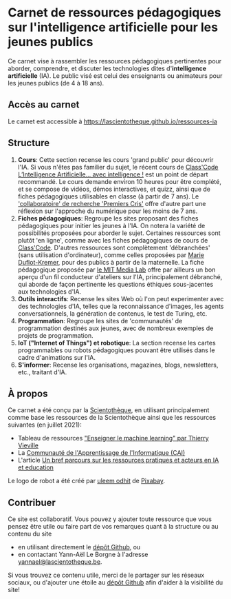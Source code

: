 # Carnet de ressources pédagogiques sur l'intelligence artificielle pour les jeunes publics 

Ce carnet vise à rassembler les ressources pédagogiques pertinentes pour aborder, comprendre, et discuter les technologies dites d'**intelligence artificielle** (IA). Le public visé est celui des enseignants ou animateurs pour les jeunes publics (de 4 à 18 ans). 

## Accès au carnet

Le carnet est accessible à https://lascientotheque.github.io/ressources-ia


## Structure

1. **Cours**: Cette section recense les cours 'grand public' pour découvrir l'IA. Si vous n'êtes pas familier du sujet, le récent cours de [Class'Code L’Intelligence Artificielle… avec intelligence !](Cours_IA_FunMooc) est un point de départ recommandé. Le cours demande environ 10 heures pour être complété, et se compose de vidéos, démos interactives, et quizz, ainsi que de fiches pédagogiques utilisables en classe (à partir de 7 ans). Le ['collaboratoire' de recherche 'Premiers Cris'](Cours_Premiers_Cris) offre d'autre part une réflexion sur l'approche du numérique pour les moins de 7 ans. 
2. **Fiches pédagogiques**: Regroupe les sites proposant des fiches pédagogiques pour initier les jeunes à l'IA. On notera la variété de possibilités proposées pour aborder le sujet. Certaines ressources sont plutôt 'en ligne', comme avec les fiches pédagogiques de cours de [Class'Code](Fiches_IA_FunMooc). D'autres ressources sont complètement 'débranchées' (sans utilisation d'ordinateur), comme celles proposées par [Marie Duflot-Kremer](Fiches_Marie_Duflot_Kremer), pour des publics à partir de la maternelle. La fiche pédagogique proposée par [le MIT Media Lab](Fiches_MIT_IA_Ethics) offre par ailleurs un bon aperçu d'un fil conducteur d'ateliers sur l'IA, principalement débranché, qui aborde de façon pertinente les questions éthiques sous-jacentes aux technologies d'IA.   
3. **Outils interactifs**: Recense les sites Web où l'on peut experimenter avec des technologies d'IA, telles que la reconnaissance d'images, les agents conversationnels, la génération de contenus, le test de Turing, etc.
4. **Programmation**: Regroupe les sites de 'communautés' de programmation destinés aux jeunes, avec de nombreux exemples de projets de programmation. 
5. **IoT ("Internet of Things") et robotique**: La section recense les cartes programmables ou robots pédagogiques pouvant être utilisés dans le cadre d'animations sur l'IA.
6. **S'informer**: Recense les organisations, magazines, blogs, newsletters, etc., traitant d'IA.     


## À propos

Ce carnet a été conçu par la [Scientothèque](https://www.lascientotheque.be/), en utilisant principalement comme base les ressources de la Scientothèque ainsi que les ressources suivantes (en juillet 2021):

* Tableau de ressources ["Enseigner le machine learning" par Thierry Vieville](https://docs.google.com/spreadsheets/d/1xlI91FqGZ1XLltIcPe5_3IvASOVbSWKC5sdlGxrfWVk)
* La [Communauté de l'Apprentissage de l'Informatique (CAI)](https://cai.community)
* L'article [Un bref parcours sur les ressources pratiques et acteurs en IA et education](https://www.researchgate.net/publication/350638066_Un_bref_parcours_sur_les_ressources_pratiques_et_acteurs_en_IA_et_education_GTnum_Scol_ia)

Le logo de robot a été créé par <a href="https://pixabay.com/fr/users/bcogwene-1114581/?utm_source=link-attribution&amp;utm_medium=referral&amp;utm_campaign=image&amp;utm_content=807306">uleem odhit</a> de <a href="https://pixabay.com/fr/?utm_source=link-attribution&amp;utm_medium=referral&amp;utm_campaign=image&amp;utm_content=807306">Pixabay</a>. 

## Contribuer

Ce site est collaboratif. Vous pouvez y ajouter toute ressource que vous pensez être utile ou faire part de vos remarques quant à la structure ou au contenu du site 

* en utilisant directement le [dépôt Github](https://github.com/lascientotheque/ressources-ia), ou
* en contactant Yann-Aël Le Borgne à l'adresse yannael@lascientotheque.be. 

Si vous trouvez ce contenu utile, merci de le partager sur les réseaux sociaux, ou d'ajouter une étoile au [dépôt Github](https://github.com/lascientotheque/ressources-ia) afin d'aider à la visibilité du site!
